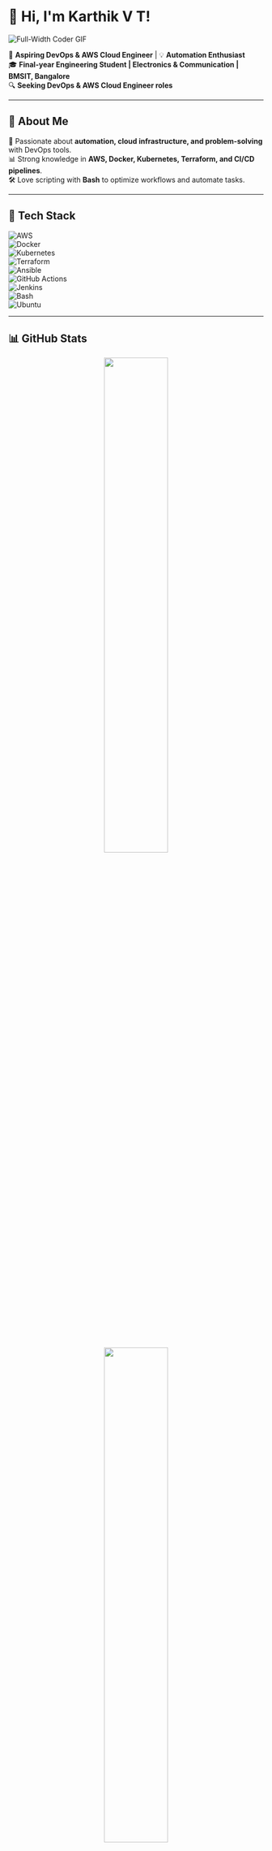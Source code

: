 # 👋 Hi, I'm Karthik V T!

![Full-Width Coder GIF](https://media.giphy.com/media/qgQUggAC3Pfv687qPC/giphy.gif)

🚀 **Aspiring DevOps & AWS Cloud Engineer** | 💡 **Automation Enthusiast**  
🎓 **Final-year Engineering Student | Electronics & Communication | BMSIT, Bangalore**  
🔍 **Seeking DevOps & AWS Cloud Engineer roles**  

---

## 🌟 About Me  
🔧 Passionate about **automation, cloud infrastructure, and problem-solving** with DevOps tools.  
📊 Strong knowledge in **AWS, Docker, Kubernetes, Terraform, and CI/CD pipelines**.  
🛠 Love scripting with **Bash** to optimize workflows and automate tasks.  

---

## 🚀 Tech Stack  

![AWS](https://img.shields.io/badge/AWS-232F3E?style=flat&logo=amazon-aws&logoColor=white)  
![Docker](https://img.shields.io/badge/Docker-2496ED?style=flat&logo=docker&logoColor=white)  
![Kubernetes](https://img.shields.io/badge/Kubernetes-326CE5?style=flat&logo=kubernetes&logoColor=white)  
![Terraform](https://img.shields.io/badge/Terraform-623CE4?style=flat&logo=terraform&logoColor=white)  
![Ansible](https://img.shields.io/badge/Ansible-EE0000?style=flat&logo=ansible&logoColor=white)  
![GitHub Actions](https://img.shields.io/badge/GitHub%20Actions-2088FF?style=flat&logo=github-actions&logoColor=white)  
![Jenkins](https://img.shields.io/badge/Jenkins-D24939?style=flat&logo=jenkins&logoColor=white)  
![Bash](https://img.shields.io/badge/Bash-4EAA25?style=flat&logo=gnu-bash&logoColor=white)  
![Ubuntu](https://img.shields.io/badge/Ubuntu-E95420?style=flat&logo=ubuntu&logoColor=white)  

---

## 📊 GitHub Stats  

<p align="center">  
  <img src="https://github-readme-stats.vercel.app/api?username=karthikvt22&show_icons=true&theme=radical" width="50%" />  
  <img src="https://github-readme-streak-stats.herokuapp.com/?user=karthikvt22&theme=radical" width="50%" />  
</p>  

---

## 📫 Let's Connect!  

[![LinkedIn](https://img.shields.io/badge/LinkedIn-0077B5?style=flat&logo=linkedin&logoColor=white)](https://www.linkedin.com/in/karthik67/)  
[![GitHub](https://img.shields.io/badge/GitHub-181717?style=flat&logo=github&logoColor=white)](https://github.com/karthikvt22)  
[![Email](https://img.shields.io/badge/Email-D14836?style=flat&logo=gmail&logoColor=white)](mailto:vtkarthik22@gmail.com)  

---

✨ *Feel free to explore my repositories and contribute!* 🚀  

![Typing Code GIF](https://media.giphy.com/media/LMcB8XospGZO8UQq87/giphy.gif)
